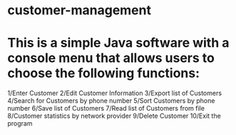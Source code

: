 # customer-management
# This is a simple Java software with a console menu that allows users to choose the following functions:
 1/Enter Customer
 2/Edit Customer Information
 3/Export list of Customers
 4/Search for Customers by phone number
 5/Sort Customers by phone number
 6/Save list of Customers
 7/Read list of Customers from file
 8/Customer statistics by network provider
 9/Delete Customer
 10/Exit the program
